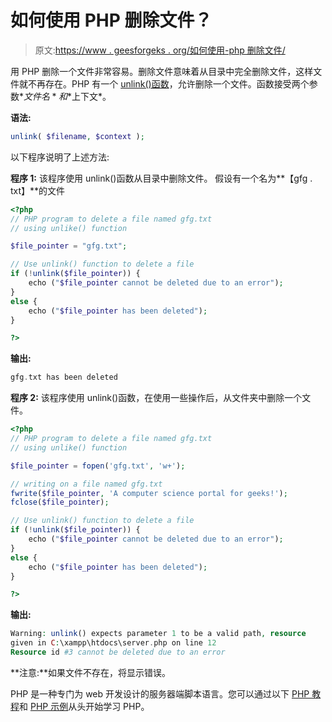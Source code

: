 # 如何使用 PHP 删除文件？

> 原文:[https://www . geesforgeks . org/如何使用-php 删除文件/](https://www.geeksforgeeks.org/how-to-delete-a-file-using-php/)

用 PHP 删除一个文件非常容易。删除文件意味着从目录中完全删除文件，这样文件就不再存在。PHP 有一个 [unlink()函数](https://www.geeksforgeeks.org/php-unlink-function/)，允许删除一个文件。函数接受两个参数*$文件名*和*$上下文*。

**语法:**

```php
unlink( $filename, $context );
```

以下程序说明了上述方法:

**程序 1:** 该程序使用 unlink()函数从目录中删除文件。
假设有一个名为**【gfg . txt】**的文件

```php
<?php
// PHP program to delete a file named gfg.txt 
// using unlike() function 

$file_pointer = "gfg.txt"; 

// Use unlink() function to delete a file 
if (!unlink($file_pointer)) { 
    echo ("$file_pointer cannot be deleted due to an error"); 
} 
else { 
    echo ("$file_pointer has been deleted"); 
} 

?> 
```

**输出:**

```php
gfg.txt has been deleted

```

**程序 2:** 该程序使用 unlink()函数，在使用一些操作后，从文件夹中删除一个文件。

```php
<?php
// PHP program to delete a file named gfg.txt 
// using unlike() function 

$file_pointer = fopen('gfg.txt', 'w+'); 

// writing on a file named gfg.txt 
fwrite($file_pointer, 'A computer science portal for geeks!'); 
fclose($file_pointer);   

// Use unlink() function to delete a file 
if (!unlink($file_pointer)) { 
    echo ("$file_pointer cannot be deleted due to an error"); 
} 
else { 
    echo ("$file_pointer has been deleted"); 
} 

?> 
```

**输出:**

```php
Warning: unlink() expects parameter 1 to be a valid path, resource
given in C:\xampp\htdocs\server.php on line 12
Resource id #3 cannot be deleted due to an error

```

**注意:**如果文件不存在，将显示错误。

PHP 是一种专门为 web 开发设计的服务器端脚本语言。您可以通过以下 [PHP 教程](https://www.geeksforgeeks.org/php-tutorials/)和 [PHP 示例](https://www.geeksforgeeks.org/php-examples/)从头开始学习 PHP。